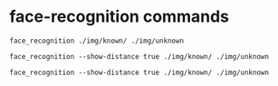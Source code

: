 # face-recognition commands

```
face_recognition ./img/known/ ./img/unknown

face_recognition --show-distance true ./img/known/ ./img/unknown

face_recognition --show-distance true ./img/known/ ./img/unknown
```
